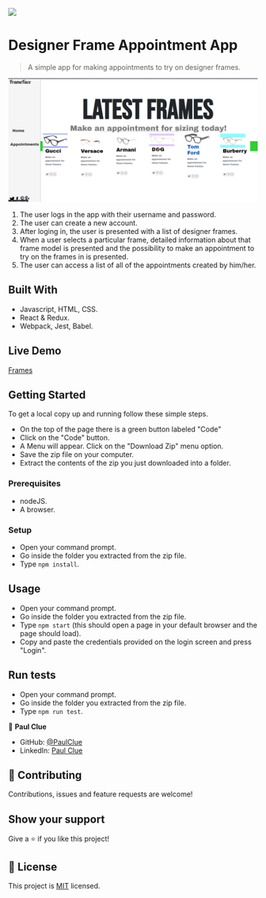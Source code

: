 ![](https://img.shields.io/badge/Microverse-blueviolet)

# Designer Frame Appointment App

> A simple app for making appointments to try on designer frames.

![screenshot](./src/assets/img/screen.png)

1. The user logs in the app with their username and password.
2. The user can create a new account.
3. After loging in, the user is presented with a list of designer frames.
4. When a user selects a particular frame, detailed information about that frame model is presented and the possibility to make an appointment to try on the frames in is presented.
5. The user can access a list of all of the appointments created by him/her.

## Built With

- Javascript, HTML, CSS.
- React & Redux.
- Webpack, Jest, Babel.

## Live Demo

[Frames](https://last-one-micro.herokuapp.com/)


## Getting Started

To get a local copy up and running follow these simple steps.

- On the top of the page there is a green button labeled "Code"
- Click on the "Code" button.
- A Menu will appear. Click on the "Download Zip" menu option.
- Save the zip file on your computer.
- Extract the contents of the zip you just downloaded into a folder.

### Prerequisites

- nodeJS.
- A browser.

### Setup

- Open your command prompt.
- Go inside the folder you extracted from the zip file.
- Type `npm install`.

## Usage

- Open your command prompt.
- Go inside the folder you extracted from the zip file.
- Type `npm start` (this should open a page in your default browser and the page should load).
- Copy and paste the credentials provided on the login screen and press "Login".

## Run tests

- Open your command prompt.
- Go inside the folder you extracted from the zip file.
- Type `npm run test`.

👤 **Paul Clue**

- GitHub: [@PaulClue](https://github.com/Paul-Clue)
- LinkedIn: [Paul Clue](https://www.linkedin.com/in/paul-clue/)

## 🤝 Contributing

Contributions, issues and feature requests are welcome!


## Show your support

Give a ⭐️ if you like this project!


## 📝 License

This project is [MIT](./LICENSE) licensed.